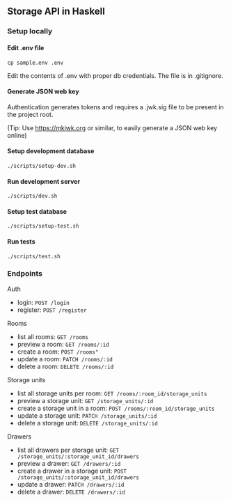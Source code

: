 ## Storage API in Haskell

### Setup locally

#### Edit .env file
```
cp sample.env .env
```
Edit the contents of .env with proper db credentials. The file is in .gitignore.

#### Generate JSON web key
Authentication generates tokens and requires a .jwk.sig file to be present in the project root.

(Tip: Use https://mkjwk.org or similar, to easily generate a JSON web key online)

#### Setup development database
```
./scripts/setup-dev.sh
```

#### Run development server
```
./scripts/dev.sh
```

#### Setup test database
```
./scripts/setup-test.sh
```

#### Run tests
```
./scripts/test.sh
```

### Endpoints

Auth
- login: `POST /login`
- register: `POST /register`

Rooms

- list all rooms: `GET /rooms`
- preview a room: `GET /rooms/:id`
- create a room: `POST /rooms"`
- update a room: `PATCH /rooms/:id`
- delete a room: `DELETE /rooms/:id`

Storage units

- list all storage units per room: `GET /rooms/:room_id/storage_units`
- preview a storage unit: `GET /storage_units/:id`
- create a storage unit in a room: `POST /rooms/:room_id/storage_units`
- update a storage unit: `PATCH /storage_units/:id`
- delete a storage unit: `DELETE /storage_units/:id`

Drawers

- list all drawers per storage unit: `GET /storage_units/:storage_unit_id/drawers`
- preview a drawer: `GET /drawers/:id`
- create a drawer in a storage unit: `POST /storage_units/:storage_unit_id/drawers`
- update a drawer: `PATCH /drawers/:id`
- delete a drawer: `DELETE /drawers/:id`
